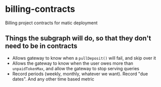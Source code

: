 # billing-contracts
Billing project contracts for matic deployment

## Things the subgraph will do, so that they don't need to be in contracts
- Allows gateway to know when a `pullDeposit()` will fail, and skip over it
- Allows the gateway to know when the user owes more than `unpaidTokenMax`, and allow the gateway to stop serving queries
- Record periods (weekly, monthly, whatever we want). Record "due dates". And any other time based metric
